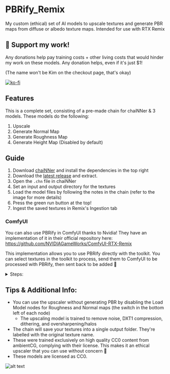 # PBRify_Remix
My custom (ethical) set of AI models to upscale textures and generate PBR maps from diffuse or albedo texture maps. Intended for use with RTX Remix

## 🚀 Support my work!


Any donations help pay training costs + other living costs that would hinder my work on these models. Any donation helps, even if it's just $1!

(The name won't be Kim on the checkout page, that's okay)

[![ko-fi](https://ko-fi.com/img/githubbutton_sm.svg)](https://ko-fi.com/J3J3BCC3L)


## Features
This is a complete set, consisting of a pre-made chain for chaiNNer & 3 models. These models do the following:
1. Upscale
2. Generate Normal Map
3. Generate Roughness Map
4. Generate Height Map (Disabled by default)


## Guide
1. Download [chaiNNer](https://chainner.app/) and install the dependencies in the top right
2. Download the [latest release](https://github.com/Kim2091/PBRify_Remix/releases) and extract.
3. Open the `.chn` file in chaiNNer
4. Set an input and output directory for the textures
5. Load the model files by following the notes in the chain (refer to the image for more details)
6. Press the green run button at the top!
7. Ingest the saved textures in Remix's Ingestion tab


### ComfyUI
You can also use PBRify in ComfyUI thanks to Nvidia! They have an implementation of it in their official repository here: <https://github.com/NVIDIAGameWorks/ComfyUI-RTX-Remix>

This implementation allows you to use PBRify directly with the toolkit. You can select textures in the toolkit to process, send them to ComfyUI to be processed with PBRify, then sent back to be added 🙂

<details>

<summary>Steps:</summary>

- These steps assume you've already installed [ComfyUI](https://github.com/comfyanonymous/ComfyUI), the [ComfyUI-RTX-Remix](https://github.com/NVIDIAGameWorks/ComfyUI-RTX-Remix) extensions, and the [RTX Remix toolkit](https://www.nvidia.com/en-us/geforce/rtx-remix/) with an existing project file. Look in the [RTX Remix Discord server](https://discord.gg/rtxremix) for further details.

1. Download PBRify's latest ComfyUI compatible package from [here](https://github.com/Kim2091/PBRify_Remix/releases/download/ComfyUI_Compat_1.7.0/PBRify_Remix_1.7.0_ComfyUI_ONLY.zip)
2. Open the zip file
3. Extract the contents of the folder to `ComfyUI\models\upscale_models`
4. Open the RTX Remix Toolkit
5. Open your project
6. Select the objects with textures you want to upscale
7. Launch ComfyUI
8. Load the workflow using the `rtx_remix_pbrify_workflow.png` file located in `ComfyUI\custom_nodes\ComfyUI-RTX-Remix\workflows` and hit "Queue Prompt"
  - If you want alpha layer support for textures, you can use and load [this workflow instead](https://github.com/Kim2091/ComfyUI-RTX-Remix/raw/main/workflows/rtx_remix_pbrify_remix_workflow.png)
9. It will now upscale and generate PBR textures. Simply switch back to the toolkit to observe the improvement

Tips:
- The default displacement value is far too strong. Set it per texture to 0.1 or even less, such as 0.05
</details>

## Tips & Additional Info:
- You can use the upscaler without generating PBR by disabling the Load Model nodes for Roughness and Normal maps (the switch in the bottom left of each node)
  - The upscaling model is trained to remove noise, DXT1 compression, dithering, and oversharpening/halos
- The chain will save your textures into a single output folder. They're labelled with the original texture name.
- These were trained exclusively on high quality CC0 content from ambientCG, complying with their license. This makes it an ethical upscaler that you can use without concern 🙂
- These models are licensed as CC0.

![alt text](https://github.com/Kim2091/PBRify_Upscaler/blob/main/Tutorial.png)
